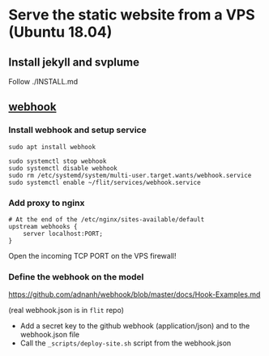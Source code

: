 # Serve the static website from a VPS (Ubuntu 18.04)

## Install jekyll and svplume

Follow ./INSTALL.md

## [webhook](https://github.com/adnanh/webhook)

### Install webhook and setup service

    sudo apt install webhook
    
    sudo systemctl stop webhook
    sudo systemctl disable webhook
    sudo rm /etc/systemd/system/multi-user.target.wants/webhook.service
    sudo systemctl enable ~/flit/services/webhook.service
    
### Add proxy to nginx

    # At the end of the /etc/nginx/sites-available/default
    upstream webhooks {
        server localhost:PORT;
    }

Open the incoming TCP PORT on the VPS firewall!

### Define the webhook on the model

https://github.com/adnanh/webhook/blob/master/docs/Hook-Examples.md

(real webhook.json is in `flit` repo)

- Add a secret key to the github webhook (application/json) and to the webhook.json file
- Call the `_scripts/deploy-site.sh` script from the webhook.json
